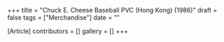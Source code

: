 +++
title = "Chuck E. Cheese Baseball PVC (Hong Kong) (1986)"
draft = false
tags = ["Merchandise"]
date = ""

[Article]
contributors = []
gallery = []
+++